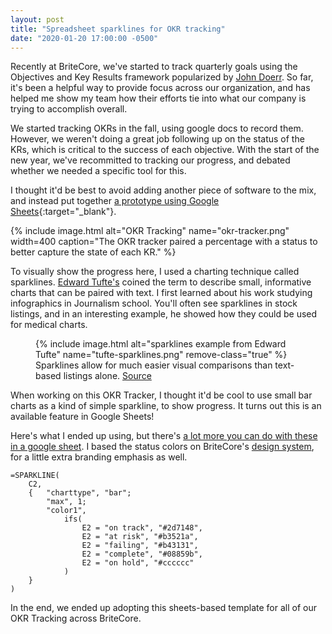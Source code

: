 ```yaml
---
layout: post
title: "Spreadsheet sparklines for OKR tracking"
date: "2020-01-20 17:00:00 -0500"
---
```


Recently at BriteCore, we've started to track quarterly goals using the Objectives and Key Results framework popularized by [John Doerr](https://www.whatmatters.com/). So far, it's been a helpful way to provide focus across our organization, and has helped me show my team how their efforts tie into what our company is trying to accomplish overall. 

We started tracking OKRs in the fall, using google docs to record them. However, we weren't doing a great job following up on the status of the KRs, which is critical to the success of each objective. With the start of the new year, we've recommitted to tracking our progress, and debated whether we needed a specific tool for this. 

I thought it'd be best to avoid adding another piece of software to the mix, and instead put together [a prototype using Google Sheets](https://docs.google.com/spreadsheets/d/1RoaLK-YtbjW2t--lBZTVPREQYCI5-0YefFKzYZ9r3uU/edit?usp=sharing){:target="_blank"}.

{% include image.html alt="OKR Tracking" name="okr-tracker.png" width=400 caption="The OKR tracker paired a percentage with a status to better capture the state of each KR." %}

To visually show the progress here, I used a charting technique called sparklines. [Edward Tufte's](www.edwardtufte.com/) coined the term to describe small, informative charts that can be paired with text. I first learned about his work studying infographics in Journalism school. You'll often see sparklines in stock listings, and in an interesting example, he showed how they could be used for medical charts.

<figure class="c-post__image">
    {% include image.html alt="sparklines example from Edward Tufte" name="tufte-sparklines.png" remove-class="true" %}
    <figcaption class="c-post__caption">Sparklines allow for much easier visual comparisons than text-based listings alone. <a href="https://www.edwardtufte.com/bboard/q-and-a-fetch-msg?msg_id=0001OR" target="_Blank">Source</a></figcaption>
</figure>

When working on this OKR Tracker, I thought it'd be cool to use small bar charts as a kind of simple sparkline, to show progress. It turns out this is an available feature in Google Sheets!


Here's what I ended up using, but there's [a lot more you can do with these in a google sheet](https://support.google.com/docs/answer/3093289?hl=en). I based the status colors on BriteCore's [design system](https://ui.britecore.com/#/en-US/guidelines/color#validation-colors), for a little extra branding emphasis as well.
```
=SPARKLINE(
    C2,
    {   "charttype", "bar";
        "max", 1;
        "color1",
            ifs(
                E2 = "on track", "#2d7148",
                E2 = "at risk", "#b3521a",
                E2 = "failing", "#b43131",
                E2 = "complete", "#08859b",
                E2 = "on hold", "#cccccc"
            )
    }
)
```

In the end, we ended up adopting this sheets-based template for all of our OKR Tracking across BriteCore.